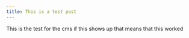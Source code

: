 ```yaml
---
title: This is a test post
---
```


This is the test for the cms if this shows up that means that this worked
